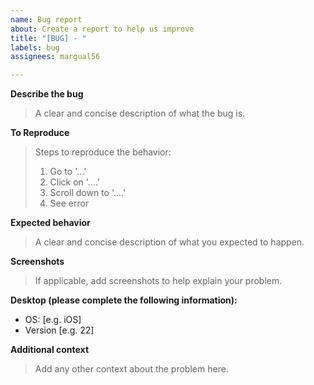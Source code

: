 ```yaml
---
name: Bug report
about: Create a report to help us improve
title: "[BUG] - "
labels: bug
assignees: margual56

---
```


**Describe the bug**
> A clear and concise description of what the bug is.

**To Reproduce**
> Steps to reproduce the behavior:
> 1. Go to '...'
> 2. Click on '....'
> 3. Scroll down to '....'
> 4. See error

**Expected behavior**
> A clear and concise description of what you expected to happen.

**Screenshots**
> If applicable, add screenshots to help explain your problem.

**Desktop (please complete the following information):**
- OS: [e.g. iOS]
- Version [e.g. 22]

**Additional context**
> Add any other context about the problem here.
